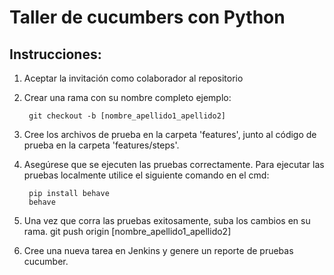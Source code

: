 ﻿# Taller de cucumbers con Python

## Instrucciones:

1. Aceptar la invitación como colaborador al repositorio
2. Crear una rama con su nombre completo ejemplo:

		git checkout -b [nombre_apellido1_apellido2]

2. Cree los archivos de prueba en la carpeta 'features', junto al código de prueba en la carpeta 'features/steps'.

3. Asegúrese que se ejecuten las pruebas correctamente. 
   Para ejecutar las pruebas localmente utilice el siguiente comando en el cmd:

		pip install behave
		behave
   
4. Una vez que corra las pruebas exitosamente, suba los cambios en su rama.
		git push origin [nombre_apellido1_apellido2]

5. Cree una nueva tarea en Jenkins y genere un reporte de pruebas cucumber.
